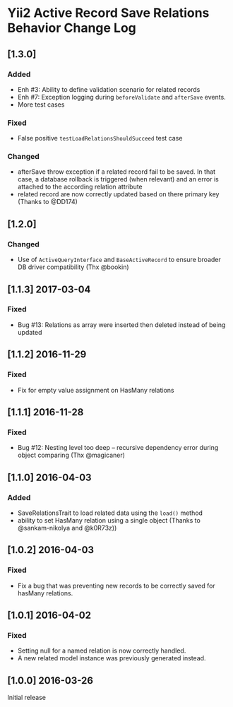# Yii2 Active Record Save Relations Behavior Change Log

## [1.3.0]
### Added
- Enh #3: Ability to define validation scenario for related records
- Enh #7: Exception logging during `beforeValidate` and `afterSave` events.
- More test cases

### Fixed
- False positive `testLoadRelationsShouldSucceed` test case

### Changed
- afterSave throw exception if a related record fail to be saved. In that case, a database rollback is triggered (when relevant) and an error is attached to the according relation attribute 
- related record are now correctly updated based on there primary key (Thanks to @DD174)

## [1.2.0]
### Changed
- Use of `ActiveQueryInterface` and `BaseActiveRecord` to ensure broader DB driver compatibility (Thx @bookin)

## [1.1.3] 2017-03-04
### Fixed
- Bug #13: Relations as array were inserted then deleted instead of being updated


## [1.1.2] 2016-11-29
### Fixed
- Fix for empty value assignment on HasMany relations

## [1.1.1] 2016-11-28
### Fixed
- Bug #12: Nesting level too deep – recursive dependency error during object comparing (Thx @magicaner)

## [1.1.0] 2016-04-03
### Added
- SaveRelationsTrait to load related data using the `load()` method
- ability to set HasMany relation using a single object (Thanks to @sankam-nikolya and @k0R73z))

## [1.0.2] 2016-04-03
### Fixed
- Fix a bug that was preventing new records to be correctly saved for hasMany relations.

## [1.0.1] 2016-04-02
### Fixed
- Setting null for a named relation is now correctly handled.
- A new related model instance was previously generated instead.

## [1.0.0] 2016-03-26
Initial release